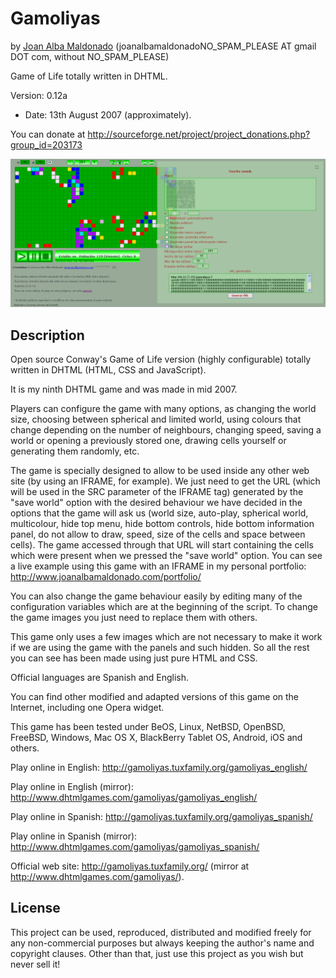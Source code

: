 Gamoliyas 
========== 
by [Joan Alba Maldonado](https://joanalbamaldonado.com/) (joanalbamaldonadoNO_SPAM_PLEASE AT gmail DOT com, without NO_SPAM_PLEASE)

Game of Life totally written in DHTML.

Version: 0.12a 
- Date: 13th August 2007 (approximately).

You can donate at http://sourceforge.net/project/project_donations.php?group_id=203173


![ScreenShot](screenshot.gif)


## Description

Open source Conway's Game of Life version (highly configurable) totally written in DHTML (HTML, CSS and JavaScript).

It is my ninth DHTML game and was made in mid 2007.

Players can configure the game with many options, as changing the world size, choosing between spherical and limited world, using colours that change depending on the number of neighbours, changing speed, saving a world or opening a previously stored one, drawing cells yourself or generating them randomly, etc.

The game is specially designed to allow to be used inside any other web site (by using an IFRAME, for example). We just need to get the URL (which will be used in the SRC parameter of the IFRAME tag) generated by the "save world" option with the desired behaviour we have decided in the options that the game will ask us (world size, auto-play, spherical world, multicolour, hide top menu, hide bottom controls, hide bottom information panel, do not allow to draw, speed, size of the cells and space between cells). The game accessed through that URL will start containing the cells which were present when we pressed the "save world" option. You can see a live example using this game with an IFRAME in my personal portfolio: http://www.joanalbamaldonado.com/portfolio/

You can also change the game behaviour easily by editing many of the configuration variables which are at the beginning of the script. To change the game images you just need to replace them with others.

This game only uses a few images which are not necessary to make it work if we are using the game with the panels and such hidden. So all the rest you can see has been made using just pure HTML and CSS.

Official languages are Spanish and English.

You can find other modified and adapted versions of this game on the Internet, including one Opera widget.

This game has been tested under BeOS, Linux, NetBSD, OpenBSD, FreeBSD, Windows, Mac OS X, BlackBerry Tablet OS, Android, iOS and others.

Play online in English: http://gamoliyas.tuxfamily.org/gamoliyas_english/

Play online in English (mirror): http://www.dhtmlgames.com/gamoliyas/gamoliyas_english/

Play online in Spanish: http://gamoliyas.tuxfamily.org/gamoliyas_spanish/

Play online in Spanish (mirror): http://www.dhtmlgames.com/gamoliyas/gamoliyas_spanish/

Official web site: http://gamoliyas.tuxfamily.org/ (mirror at http://www.dhtmlgames.com/gamoliyas/).


## License

This project can be used, reproduced, distributed and modified freely for any non-commercial purposes but always keeping the author's name and copyright clauses. Other than that, just use this project as you wish but never sell it!